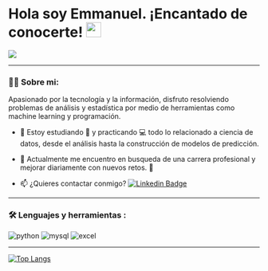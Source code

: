 <h1>
  Hola soy Emmanuel. ¡Encantado de conocerte!
  <img decoding="async" src="https://media.giphy.com/media/hvRJCLFzcasrR4ia7z/giphy.gif" width="30px"/>
</h1>

[![](https://img.shields.io/badge/LinkedIn-0077B5?style=for-the-badge&logo=linkedin&logoColor=white)](https://www.linkedin.com/in/emmanuel-palacios-34534a20a/)

---
<div id="header" align="left">

### :man_technologist: Sobre mi:

Apasionado por la tecnología y la información, disfruto resolviendo problemas de análisis y estadística por medio de herramientas como machine learning y programación. 

* :seedling: Estoy estudiando :blue_book: y practicando :computer: todo lo relacionado a ciencia de datos, desde el análisis hasta la construcción de modelos de predicción.

* :telescope: Actualmente me encuentro en busqueda de una carrera profesional y mejorar diariamente con nuevos retos. :muscle:

* :mailbox: ¿Quieres contactar conmigo? [![Linkedin Badge](https://img.shields.io/badge/-Emmanuel-blue?style=flat&logo=Linkedin&logoColor=white)](https://www.linkedin.com/in/emmanuel-palacios-34534a20a/)

---

### :hammer_and_wrench: Lenguajes y herramientas :

<div id="header" align="left">
    <img decoding="async" src="https://img.shields.io/badge/Python-3776AB?style=for-the-badge&logo=python&logoColor=white" alt="python"/>
  </a>
    <img decoding="async" src="https://img.shields.io/badge/MySQL-6DB33F?style=for-the-badge&logo=mysql&logoColor=white" alt="mysql"/>
  </a>
 <img decoding="async" src="https://img.shields.io/badge/Microsoft_Excel-217346?style=for-the-badge&logo=microsoft-excel&logoColor=white" alt="excel"/>
  </a>
</div>

---

[![Top Langs](https://github-readme-stats.vercel.app/api/top-langs/?username=EmmanuelPNava&layout=compact&theme=vision-friendly-dark)](https://github.com/anuraghazra/github-readme-stats)

